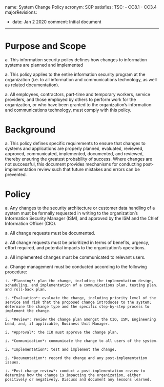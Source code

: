 name: System Change Policy
acronym: SCP
satisfies:
  TSC:
    - CC8.1
    - CC3.4
majorRevisions:
  - date: Jan 2 2020
    comment: Initial document
---

# Purpose and Scope

a. This information security policy defines how changes to information systems are planned and implemented

a. This policy applies to the entire information security program at the organization (i.e. to all information and communications technology, as well as related documentation).

a. All employees, contractors, part-time and temporary workers, service providers, and those employed by others to perform work for the organization, or who have been granted to the organization’s information and communications technology, must comply with this policy.

# Background

a. This policy defines specific requirements to ensure that changes to systems and applications are properly planned, evaluated, reviewed, approved, communicated, implemented, documented, and reviewed, thereby ensuring the greatest probability of success. Where changes are not successful, this document provides mechanisms for conducting post-implementation review such that future mistakes and errors can be prevented.

# Policy

a. Any changes to the security architecture or customer data handling of a system must be formally requested in writing to the organization’s Information Security Manager (ISM), and approved by the ISM and the Chief Information Officer (CIO).

a. All change requests must be documented.

a. All change requests must be prioritized in terms of benefits, urgency, effort required, and potential impacts to the organization’s operations.

a. All implemented changes must be communicated to relevant users.

a. Change management must be conducted according to the following procedure:

    i. *Planning*: plan the change, including the implementation design, scheduling, and implementation of a communications plan, testing plan, and roll-back plan.

    i. *Evaluation*: evaluate the change, including priority level of the service and risk that the proposed change introduces to the system; determine the change type and the specific step-by-step process to implement the change.

    i. *Review*: review the change plan amongst the CIO, ISM, Engineering Lead, and, if applicable, Business Unit Manager.

    i. *Approval*: the CIO must approve the change plan.

    i. *Communication*: communicate the change to all users of the system.

    i. *Implementation*: test and implement the change.

    i. *Documentation*: record the change and any post-implementation issues.

    i. *Post-change review*: conduct a post-implementation review to determine how the change is impacting the organization, either positively or negatively. Discuss and document any lessons learned.

